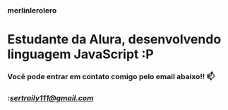 ### **merlinlerolero**
# Estudante da Alura, desenvolvendo linguagem JavaScript :P

### Você pode entrar em contato comigo pelo email abaixo!! 📫
### *:sertraily111@gmail.com*
